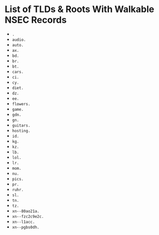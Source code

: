 # List of TLDs & Roots With Walkable NSEC Records

* `.`
* `audio.`
* `auto.`
* `ax.`
* `bd.`
* `br.`
* `bt.`
* `cars.`
* `ci.`
* `cy.`
* `diet.`
* `dz.`
* `ee.`
* `flowers.`
* `game.`
* `gdn.`
* `gn.`
* `guitars.`
* `hosting.`
* `id.`
* `kg.`
* `kz.`
* `lb.`
* `lol.`
* `lr.`
* `mom.`
* `nu.`
* `pics.`
* `pr.`
* `ruhr.`
* `sl.`
* `tn.`
* `tz.`
* `xn--80ao21a.`
* `xn--fzc2c9e2c.`
* `xn--l1acc.`
* `xn--pgbs0dh.`
